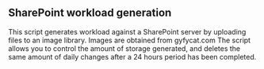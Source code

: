 ## SharePoint workload generation
This script generates workload against a SharePoint server by uploading files to an image library.
Images are obtained from gyfycat.com 
The script allows you to  control the amount of storage generated, and deletes the same amount of daily changes after a 24 hours period has been completed.
